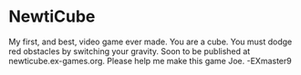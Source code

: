 # NewtiCube
My first, and best, video game ever made. You are a cube. You must dodge red obstacles by switching your gravity. Soon to be published at newticube.ex-games.org. Please help me make this game Joe.
-EXmaster9
